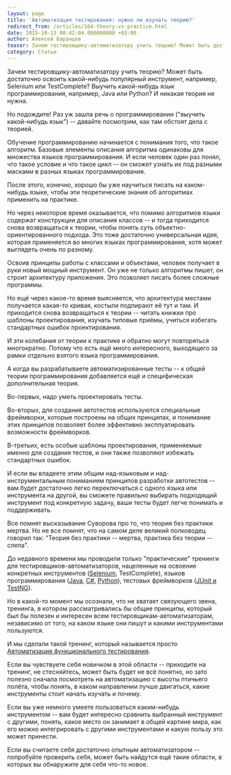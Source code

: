 ```yaml
---
layout: page
title: 'Автоматизация тестирования: нужно ли изучать теорию?'
redirect_from: /articles/164-theory-vs-practice.html
date: 2015-10-13 08:42:04.000000000 +03:00
author: Алексей Баранцев
teaser: Зачем тестировщику-автоматизатору учить теорию? Может быть достаточно освоить какой-нибудь популярный инструмент, например, Selenium или TestComplete? Выучить какой-нибудь язык программирования, например, Java или Python? И никакая теория не нужна. Но подождите! Раз уж зашла речь о программировании ("выучить какой-нибудь язык") -- давайте посмотрим, как там обстоят дела с теорией. Обучение программированию начинается с понимания того, что такое алгоритм. Базовые элементы описания алгоритма одинаковы для множества языков программирования. И если человек один раз понял, что такое условие и что такое цикл -- он сможет узнать их под разными масками в разных языках программирования. После этого, конечно, хорошо бы уже научиться писать на каком-нибудь языке, чтобы эти теоретические знания об алгоритмах применить на практике
category: Статьи
---
```

Зачем тестировщику-автоматизатору учить теорию? Может быть достаточно освоить какой-нибудь популярный инструмент, например, Selenium или TestComplete? Выучить какой-нибудь язык программирования, например, Java или Python? И никакая теория не нужна.

Но подождите! Раз уж зашла речь о программировании ("выучить какой-нибудь язык") -- давайте посмотрим, как там обстоят дела с теорией.

Обучение программированию начинается с понимания того, что такое алгоритм. Базовые элементы описания алгоритма одинаковы для множества языков программирования. И если человек один раз понял, что такое условие и что такое цикл -- он сможет узнать их под разными масками в разных языках программирования.

После этого, конечно, хорошо бы уже научиться писать на каком-нибудь языке, чтобы эти теоретические знания об алгоритмах применить на практике.
 

Но через некоторое время оказывается, что помимо алгоритмов языки содержат конструкции для описания классов -- и тогда приходится снова возвращаться к теории, чтобы понять суть объектно-ориентированного подхода. Это тоже достаточно универсальная идея, которая применяется во многих языках программирования, хотя может выглядеть очень по разному.

Освоив принципы работы с классами и объектами, человек получает в руки новый мощный инструмент. Он уже не только алгоритмы пишет, он строит архитектуру приложения. Это позволяет писать более сложные программы.

Но ещё через какое-то время выясняется, что архитектура местами получается какая-то кривая, костыли подпирают её тут и там. И приходится снова возвращаться к теории -- читать книжки про шаблоны проектирования, изучать типовые приёмы, учиться избегать стандартных ошибок проектирования.

И эти колебания от теории к практике и обратно могут повторяться многократно. Потому что есть ещё много интересного, выходящего за рамки отдельно взятого языка программирования.

А когда вы разрабатываете автоматизированные тесты -- к общей теории программирования добавляется ещё и специфическая дополнительная теория.

Во-первых, надо уметь проектировать тесты.

Во-вторых, для создания автотестов используются специальные фреймворки, которые построены на общих принципах, и понимание этих принципов позволяет более эффективно эксплуатировать возможности фреймворков.

В-третьих, есть особые шаблоны проектирования, применяемые именно для создания тестов, и они также позволяют избежать стандартных ошибок.

И если вы владеете этим общим над-языковым и над-инструментальным пониманием принципов разработки автотестов -- вам будет достаточно легко переключаться с одного языка или инструмента на другой, вы сможете правильно выбирать подходящий инструмент под конкретную задачу, ваши тесты будет легче понимать и поддерживать.

Все помнят высказывание Суворова про то, что теория без практики мертва. Но не все помнят, что на самом деле великий полководец говорил так: "Теория без практики -- мертва, практика без теории -- слепа".

До недавного времени мы проводили только "практические" тренинги для тестировщиков-автоматизаторов, нацеленные на освоение конкретных инструментов (<a href="trainings.html">Selenium</a>, TestComplete), языков программирования ([Java](https://software-testing.ru/edu/schedule/1), [C#](https://software-testing.ru/edu/schedule/226), [Python](https://software-testing.ru/edu/schedule/233)), тестовых фреймворков ([JUnit и TestNG](https://software-testing.ru/edu/schedule/222)).

Но в какой-то момент мы осознали, что не хватает связующего звена, тренинга, в котором рассматривались бы общие принципы, который был бы полезен и интересен всем тестировщикам-автоматизаторам, независимо от того, на каком языке они пишут и какими инструментами пользуются.

И мы сделали такой тренинг, который называется просто [Автоматизация функционального тестирования](http://software-testing.ru/trainings/schedule?task=3&amp;cid=234).

Если вы чувствуете себя новичком в этой области -- приходите на тренинг, не стесняйтесь, может быть будет не всё понятно, но зато полезно сначала посмотреть на автоматизацию с высоты птичьего полёта, чтобы понять, в каком направлении лучше двигаться, какие инструменты стоит начать изучать и почему.

Если вы уже немного умеете пользоваться каким-нибудь инструментом -- вам будет интересно сравнить выбранный инструмент с другими, понять, какое место он занимает в общей картине мира, как его можно интегрировать с другими инструментами и какую пользу это может принести.

Если вы считаете себя достаточно опытным автоматизатором -- попробуйте проверить себя, может быть найдутся ещё такие области, в которых вы обнаружите для себя что-то новое.

